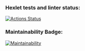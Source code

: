 ### Hexlet tests and linter status:
[![Actions Status](https://github.com/minoko86/python-project-49/workflows/hexlet-check/badge.svg)](https://github.com/minoko86/python-project-49/actions)
### Maintainability Badge:
[![Maintainability](https://api.codeclimate.com/v1/badges/7e6161e23cf9cd388603/maintainability)](https://codeclimate.com/github/minoko86/python-project-49/maintainability)
